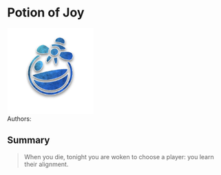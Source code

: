 # Potion of Joy
<img src="https://raw.githubusercontent.com/yoyosource/BOTC-HomeBrew/master/Potion/Blue/Potion of Joy/image.png" alt="drawing" width="200"/>\
Authors: 

## Summary
> When you die, tonight you are woken to choose a player: you learn their alignment.

